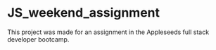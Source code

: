 # JS_weekend_assignment

This project was made for an assignment in the Appleseeds full stack developer bootcamp.
